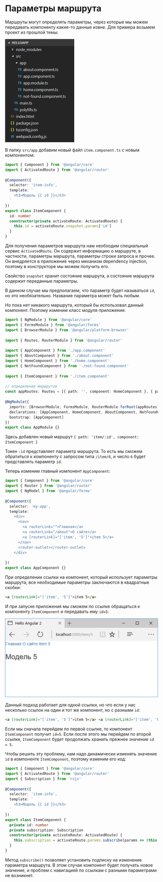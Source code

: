 # Параметры маршрута

Маршруты могут определять параметры, через которые мы можем передавать компоненту какие-то данные извне. Для примера возьмем проект из прошлой темы:

![Структура проекта](param-route-1.png)

В папку `src/app` добавим новый файл `item.component.ts` с новым компонентом:

```typescript
import { Component } from '@angular/core'
import { ActivatedRoute } from '@angular/router'

@Component({
  selector: 'item-info',
  template: `
    <h3>Модель {{ id }}</h3>
  `
})
export class ItemComponent {
  id: number
  constructor(private activateRoute: ActivatedRoute) {
    this.id = activateRoute.snapshot.params['id']
  }
}
```

Для получения параметров маршрута нам необходим специальный сервис `ActivatedRoute`. Он содержит информацию о маршруте, в частности, параметры маршрута, параметры строки запроса и прочее. Он внедряется в приложение через механизм dependency injection, поэтому в конструкторе мы можем получить его.

Свойство `snapshot` хранит состояние маршрута, а состояние маршрута содержит переданные параметры.

В данном случае мы предполагаем, что параметр будет называться `id`, но это необязательно. Название параметра может быть любым.

Но пока нет никакого маршрута, который бы использовал данный компонент. Поэтому изменим класс модуля приложения:

```typescript
import { NgModule } from '@angular/core'
import { FormsModule } from '@angular/forms'
import { BrowserModule } from '@angular/platform-browser'

import { Routes, RouterModule } from '@angular/router'

import { AppComponent } from './app.component'
import { AboutComponent } from './about.component'
import { HomeComponent } from './home.component'
import { NotFoundComponent } from './not-found.component'

import { ItemComponent } from './item.component'

// определение маршрутов
const appRoutes: Routes = [{ path: '', component: HomeComponent }, { path: 'about', component: AboutComponent }, { path: 'item/:id', component: ItemComponent }, { path: '**', component: NotFoundComponent }]

@NgModule({
  imports: [BrowserModule, FormsModule, RouterModule.forRoot(appRoutes)],
  declarations: [AppComponent, HomeComponent, AboutComponent, NotFoundComponent, ItemComponent],
  bootstrap: [AppComponent]
})
export class AppModule {}
```

Здесь добавлен новый маршрут `{ path: 'item/:id', component: ItemComponent }`

Токен `:id` представляет параметр маршрута. То есть мы сможем обратиться к компоненту с запросом типа `/item/6`, и число `6` будет представлять параметр `id`.

Теперь изменим главный компонент `AppComponent`:

```typescript
import { Component } from '@angular/core'
import { Router } from '@angular/router'
import { NgModel } from '@angular/forms'

@Component({
  selector: 'my-app',
  template: `
    <div>
      <nav>
        <a routerLink="">Главная</a>
        <a routerLink="/about">О сайте</a>
        <a [routerLink]="['item', '5']">item 5</a>
      </nav>
      <router-outlet></router-outlet>
    </div>
  `
})
export class AppComponent {}
```

При определении ссылки на компонент, который использует параметры маршрута, все необходимые параметры заключаются в квадратные скобки:

```html
<a [routerLink]="['item', '5']">item 5</a>
```

И при запуске приложения мы сможем по ссылке обращаться к компоненту `ItemComponent` и передавать ему `id=5`:

![Скриншот](param-route-2.png)

Данный подход работает для одной ссылки, но что если у нас несколько ссылок на один и тот же компонент, но с разными `id`:

```html
<a [routerLink]="['item', '5']">item 5</a> <a [routerLink]="['item', '8']">item 8</a>
```

Если мы сначала перейдем по первой ссылке, то компонент `ItemComponent` получит `id=5`. Если после этого мы перейдем по второй ссылке, `ItemComponent` будет продолжать хранить прежнее значение `id = 5`.

Чтобы решить эту проблему, нам надо динамически изменять значение `id` в компоненте `ItemComponent`, поэтому изменим его код:

```typescript
import { Component } from '@angular/core'
import { ActivatedRoute } from '@angular/router'
import { Subscription } from 'rxjs'

@Component({
  selector: 'item-info',
  template: `
    <h3>Модель {{ id }}</h3>
  `
})
export class ItemComponent {
  private id: number
  private subscription: Subscription
  constructor(private activateRoute: ActivatedRoute) {
    this.subscription = activateRoute.params.subscribe(params => (this.id = params['id']))
  }
}
```

Метод `subscribe()` позволяет установить подписку на изменение параметра маршрута. В этом случае компонент будет получать новое значение, и проблем с навигацией по ссылкам с разными параметрами не возникнет.
